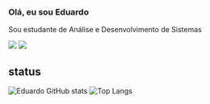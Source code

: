### Olá, eu sou Eduardo
Sou estudante de Análise e Desenvolvimento de Sistemas

<!-- Redes sociais e contatos -->
<div>
  <a href="https://www.instagram.com/uselessink0/" target="_blank"><img src="https://img.shields.io/badge/Instagram-E4405F?style=for-the-badge&logo=instagram&logoColor=white" target="_blank"></a>
  <a href="https://www.linkedin.com/in/eduardo-oliveira-98b73222a/" taget="_blank"><img src="https://img.shields.io/badge/LinkedIn-0077B5?style=for-the-badge&logo=linkedin&logoColor=white" target="_blank"></a>
</div>

<div>
  
## status

![Eduardo GitHub stats](https://github-readme-stats.vercel.app/api?username=EGOliver&show_icons=true&theme=dracula)
![Top Langs](https://github-readme-stats.vercel.app/api/top-langs/?username=EGOliver&hide_progress=false&layout=compact&theme=dracula)
</div>
